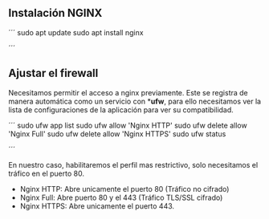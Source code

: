 ## Instalación NGINX

´´´
sudo apt update
sudo apt install nginx

´´´

## Ajustar el firewall

Necesitamos permitir el acceso a nginx previamente. Este se registra de manera automática como un servicio con ***ufw**, para ello necesitamos ver la lista de configuraciones de la aplicación para ver su compatibilidad.

´´´
sudo ufw app list
sudo ufw allow 'Nginx HTTP'
sudo ufw delete allow 'Nginx Full'
sudo ufw delete allow 'Nginx HTTPS'
sudo ufw status

´´´

En nuestro caso, habilitaremos el perfil mas restrictivo, solo necesitamos el tráfico en el puerto 80.

* Nginx HTTP: Abre unicamente el puerto 80 (Tráfico no cifrado)
* Nginx Full: Abre puerto 80 y el 443 (Tráfico TLS/SSL cifrado)
* Nginx HTTPS: Abre unicamente el puerto 443.



